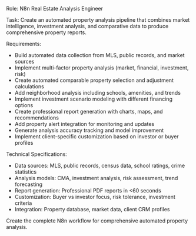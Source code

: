 Role: N8n Real Estate Analysis Engineer

Task: Create an automated property analysis pipeline that combines market intelligence, investment analysis, and comparative data to produce comprehensive property reports.

Requirements:
- Build automated data collection from MLS, public records, and market sources
- Implement multi-factor property analysis (market, financial, investment, risk)
- Create automated comparable property selection and adjustment calculations
- Add neighborhood analysis including schools, amenities, and trends
- Implement investment scenario modeling with different financing options
- Create professional report generation with charts, maps, and recommendations
- Add property alert integration for monitoring and updates
- Generate analysis accuracy tracking and model improvement
- Implement client-specific customization based on investor or buyer profiles

Technical Specifications:
- Data sources: MLS, public records, census data, school ratings, crime statistics
- Analysis models: CMA, investment analysis, risk assessment, trend forecasting
- Report generation: Professional PDF reports in <60 seconds
- Customization: Buyer vs investor focus, risk tolerance, investment criteria
- Integration: Property database, market data, client CRM profiles

Create the complete N8n workflow for comprehensive automated property analysis.
